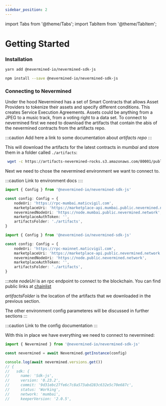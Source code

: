 ```yaml
---
sidebar_position: 2
---
```


import Tabs from '@theme/Tabs';
import TabItem from '@theme/TabItem';

# Getting Started

### Installation

<Tabs>
  <TabItem label="yarn" value="yarn" default>

  ```bash
  yarn add @nevermined-io/nevermined-sdk-js
  ```

  </TabItem>
  <TabItem label="npm" value="npm">

  ```bash
  npm install --save @nevermined-io/nevermined-sdk-js
  ```

  </TabItem>
</Tabs>

### Connecting to Nevermined

Under the hood Nevermined has a set of Smart Contracts that allows Asset Providers to tokenize their assets and specify different conditions. This creates Service Execution Agreements. Assets could be anything from a JPEG to a music track, from a voting right to a data set.
To connect to nevermined first we need to download the artifacts that contain the abis of the nevermined contracts from the artifacts repo.

:::caution
Add here a link to some documentation about _artifacts repo_
:::

This will download the artifacts for the latest contracts in _mumbai_ and store them in a folder called `./artifacts`:

```bash
 wget -c https://artifacts-nevermined-rocks.s3.amazonaws.com/80001/public/contracts_v2.0.5.tar.gz -O -| tar -xz --one-top-level=./artifacts
 ```

 Next we need to chose the nevermined environment we want to connect to.

:::caution
 Link to environment docs
::::

<Tabs>
  <TabItem label="mumbai" value="mumbai" default>

  ```typescript
  import { Config } from '@nevermined-io/nevermined-sdk-js'

  const config: Config = {
      nodeUri: 'https://rpc-mumbai.maticvigil.com',
      marketplaceUri: 'https://marketplace-api.mumbai.public.nevermined.network',
      neverminedNodeUri: 'https://node.mumbai.public.nevermined.network',
      marketplaceAuthToken: '',
      artifactsFolder: './artifacts',
  }
  ```

  </TabItem>
  <TabItem label="matic" value="matic">

  ```typescript
  import { Config } from '@nevermined-io/nevermined-sdk-js'

  const config: Config = {
      nodeUri: 'https://rpc-mainnet.maticvigil.com',
      marketplaceUri: 'https://marketplace-api.public.nevermined.network',
      neverminedNodeUri: 'https://node.public.nevermined.network',
      marketplaceAuthToken: '',
      artifactsFolder: './artifacts',
  }
  ```

  </TabItem>
</Tabs>

:::note
_nodeUri_ is an rpc endpoint to connect to the blockchain. You can find public links at [chainlist](https://chainlist.org/)

_artifactsFolder_ is the location of the artifacts that we downloaded in the previous section.

The other environment config parameteres will be discussed in further sections
:::

:::caution
Link to the config documentation
:::

With this in place we have everything we need to connect to nevermined:

```typescript
import { Nevermined } from '@nevermined-io/nevermined-sdk-js'

const nevermined = await Nevermined.getInstance(config)

console.log(await nevermined.versions.get())
// {
//   sdk: {
//     name: 'Sdk-js',
//     version: '0.23.2',
//     commit: '9d31ebc27fe6c7c8a573abd283c632e5c70e687c',
//     status: 'Working',
//     network: 'mumbai',
//     keeperVersion: '2.0.5',
```
